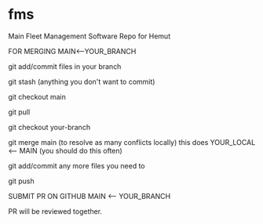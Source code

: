 # fms
Main Fleet Management Software Repo for Hemut











FOR MERGING MAIN<--YOUR_BRANCH

git add/commit files in your branch

git stash (anything you don't want to commit)

git checkout main

git pull

git checkout your-branch

git merge main (to resolve as many conflicts locally) this does YOUR_LOCAL <-- MAIN (you should do this often)

git add/commit any more files you need to

git push

SUBMIT PR ON GITHUB MAIN <-- YOUR_BRANCH

PR will be reviewed together.
